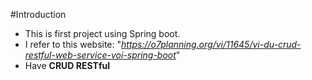 #Introduction
- This is first project using Spring boot.
- I refer to this website: "*https://o7planning.org/vi/11645/vi-du-crud-restful-web-service-voi-spring-boot*"
- Have **CRUD RESTful**
